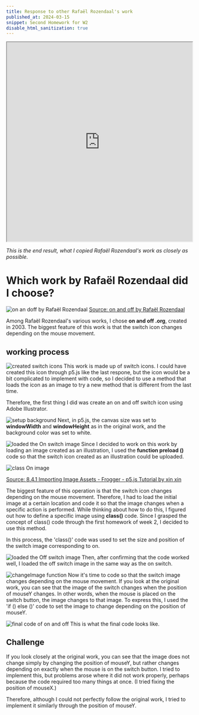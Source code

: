 ```yaml
---
title: Response to other Rafaël Rozendaal's work
published_at: 2024-03-15
snippet: Second Homework for W2
disable_html_sanitization: true
---
```


<div align="center">
<iframe src="https://editor.p5js.org/s4002155/full/GOK_wIBRA" width="100%x" height="542px"></iframe>
</div>

_This is the end result, what I copied Rafaël Rozendaal's work as closely as possible._

# Which work by Rafaël Rozendaal did I choose?
![on an doff
by Rafaël Rozendaal](/240315_second_HW/onandoff.png)
[Source: on and off
by Rafaël Rozendaal](https://www.onandoff.org/)

Among Rafaël Rozendaal's various works, I chose **on and off .org**, created in 2003. The biggest feature of this work is that the switch icon changes depending on the mouse movement.

## working process
![created switch icons](/240315_second_HW/illust_icon.png)
This work is made up of switch icons. I could have created this icon through p5.js like the last respone, but the icon would be a bit complicated to implement with code, so I decided to use a method that loads the icon as an image to try a new method that is different from the last time.

Therefore, the first thing I did was create an on and off switch icon using Adobe Illustrator.

![setup background](/240315_second_HW/setup.png)
Next, in p5.js, the canvas size was set to **windowWidth** and **windowHeight** as in the original work, and the background color was set to white.

![loaded the On switch image](/240315_second_HW/loadImage_on.png)
Since I decided to work on this work by loading an image created as an illustration, I used the **function preload ()** code so that the switch icon created as an illustration could be uploaded.

![class On image](/240315_second_HW/class_on.png)

[Source: 8.4.1 Importing Image Assets - Frogger - p5.js Tutorial
by xin xin](https://www.youtube.com/watch?v=pbUyIhtGuhc)

The biggest feature of this operation is that the switch icon changes depending on the mouse movement. Therefore, I had to load the initial image at a certain location and code it so that the image changes when a specific action is performed. While thinking about how to do this, I figured out how to define a specific image using **class()** code. Since I grasped the concept of class() code through the first homework of week 2, I decided to use this method.

In this process, the 'class()' code was used to set the size and position of the switch image corresponding to on.

![loaded the Off switch image ](/240315_second_HW/loadImage_off.png)
Then, after confirming that the code worked well, I loaded the off switch image in the same way as the on switch.

![changeImage function](/240315_second_HW/changeImage.png)
Now it's time to code so that the switch image changes depending on the mouse movement. If you look at the original work, you can see that the image of the switch changes when the position of mouseY changes. In other words, when the mouse is placed on the switch button, the image changes to that image. To express this, I used the 'if () else ()' code to set the image to change depending on the position of mouseY.

![final code of on and off](/240315_second_HW/final_code.png)
This is what the final code looks like.

## Challenge
If you look closely at the original work, you can see that the image does not change simply by changing the position of mouseY, but rather changes depending on exactly when the mouse is on the switch button. I tried to implement this, but problems arose where it did not work properly, perhaps because the code required too many things at once. (I tried fixing the position of mouseX.)

Therefore, although I could not perfectly follow the original work, I tried to implement it similarly through the position of mouseY.